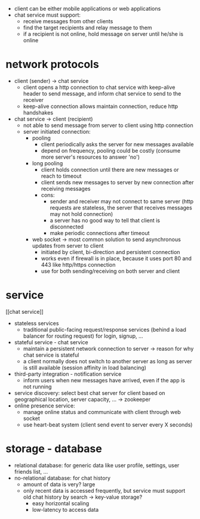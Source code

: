 - client can be either mobile applications or web applications
- chat service must support:
	- receive messages from other clients
	- find the target recipients and relay message to them
	- if a recipient is not online, hold message on server until he/she is online
# network protocols
- client (sender) -> chat service
	- client opens a http connection to chat service with keep-alive header to send message, and inform chat service to send to the receiver
	- keep-alive connection allows maintain connection, reduce http handshakes
- chat service -> client (recipient)
	- not able to send message from server to client using http connection
	- server initiated connection:
		- pooling
			- client periodically asks the server for new messages available
			- depend on frequency, pooling could be costly (consume more server's resources to answer 'no')
		- long pooling
			- client holds connection until there are new messages or reach to timeout
			- client sends new messages to server by new connection after receiving messages
			- cons:
				- sender and receiver may not connect to same server (http requests are stateless, the server that receives messages may not hold connection)
				- a server has no good way to tell that client is disconnected
				- make periodic connections after timeout
		- web socket -> most common solution to send asynchronous updates from server to client
			- initiated by client, bi-direction and persistent connection
			- works even if firewall is in place, because it uses port 80 and 443 like http/https connection
			- use for both sending/receiving on both server and client
# service
[[chat service]]
- stateless services
	- traditional public-facing request/response services (behind a load balancer for routing request) for login, signup, ...
- stateful service - chat service
	- maintain a persistent network connection to server -> reason for why chat service is stateful
	- a client normally does not switch to another server as long as server is still available (session affinity in load balancing)
- third-party integration - notification service
	- inform users when new messages have arrived, even if the app is not running
- service discovery: select best chat server for client based on geographical location, server capacity, ... -> zookeeper
- online presence service:
	- manage online status and communicate with client through web socket
	- use heart-beat system (client send event to server every X seconds)

# storage - database
- relational database: for generic data like user profile, settings, user friends list, ...
- no-relational database: for chat history
	- amount of data is very? large
	- only recent data is accessed frequently, but service must support old chat history by search
	-> key-value storage?
		- easy horizontal scaling
		- low-latency to access data